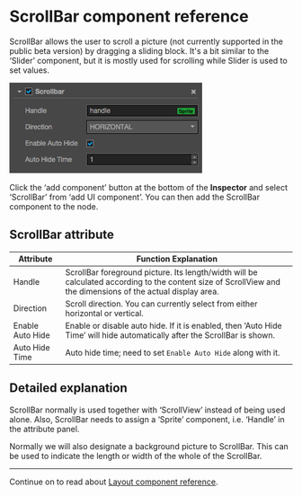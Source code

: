 # ScrollBar component reference

ScrollBar allows the user to scroll a picture (not currently supported in the public beta version) by dragging a sliding block. It's a bit similar to the ‘Slider’ component, but it is mostly used for scrolling while Slider is used to set values.

![scrollbar.png](./scrollbar/scrollbar.png)

Click the ‘add component’ button at the bottom of the **Inspector** and select ‘ScrollBar’ from ‘add UI component’. You can then add the ScrollBar component to the node.


## ScrollBar attribute

| Attribute |   Function Explanation
| -------------- | ----------- |
| Handle| ScrollBar foreground picture. Its length/width will be calculated according to the content size of ScrollView and the dimensions of the actual display area.
| Direction | Scroll direction. You can currently select from either horizontal or vertical.
| Enable Auto Hide | Enable or disable auto hide. If it is enabled, then ‘Auto Hide Time’ will hide automatically after the ScrollBar is shown.
| Auto Hide Time | Auto hide time; need to set `Enable Auto Hide` along with it.


## Detailed explanation

ScrollBar normally is used together with ‘ScrollView’ instead of being used alone. Also, ScrollBar needs to assign a ‘Sprite’ component, i.e. ‘Handle’ in the attribute panel.

Normally we will also designate a background picture to ScrollBar. This can be used to indicate the length or width of the whole of the ScrollBar.

---

Continue on to read about [Layout component reference](layout.md).
